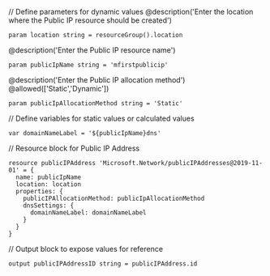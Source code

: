 // Define parameters for dynamic values
@description('Enter the location where the Public IP resource should be created')
```shell
param location string = resourceGroup().location
```
@description('Enter the Public IP resource name')
```shell
param publicIpName string = 'mfirstpublicip'
```
@description('Enter the Public IP allocation method')
@allowed(['Static','Dynamic'])
```shell
param publicIpAllocationMethod string = 'Static'
```
// Define variables for static values or calculated values
```shell
var domainNameLabel = '${publicIpName}dns'
```
// Resource block for Public IP Address
```shell
resource publicIPAddress 'Microsoft.Network/publicIPAddresses@2019-11-01' = {
  name: publicIpName
  location: location
  properties: {
    publicIPAllocationMethod: publicIpAllocationMethod
    dnsSettings: {
      domainNameLabel: domainNameLabel
    }
  }
}
```

// Output block to expose values for reference
```shell
output publicIPAddressID string = publicIPAddress.id
```
